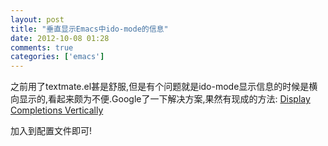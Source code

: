 ```yaml
---
layout: post
title: "垂直显示Emacs中ido-mode的信息"
date: 2012-10-08 01:28
comments: true
categories: ['emacs']
---
```


之前用了textmate.el甚是舒服,但是有个问题就是ido-mode显示信息的时候是横向显示的,看起来颇为不便.Google了一下解决方案,果然有现成的方法:
[Display Completions Vertically]

加入到配置文件即可!

[Display Completions Vertically]:http://emacswiki.org/emacs/InteractivelyDoThings#toc20
